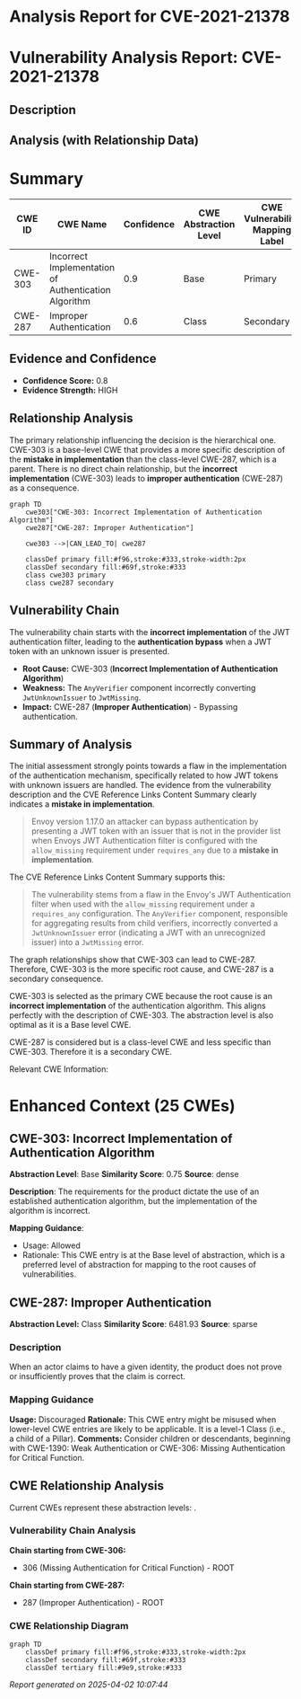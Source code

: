 # Analysis Report for CVE-2021-21378

# Vulnerability Analysis Report: CVE-2021-21378

## Description



## Analysis (with Relationship Data)

# Summary
| CWE ID | CWE Name | Confidence | CWE Abstraction Level | CWE Vulnerability Mapping Label | CWE-Vulnerability Mapping Notes |
|---|---|---|---|---|---|
| CWE-303 | Incorrect Implementation of Authentication Algorithm | 0.9 | Base | Primary | Allowed |
| CWE-287 | Improper Authentication | 0.6 | Class | Secondary | Discouraged |

## Evidence and Confidence

*   **Confidence Score:** 0.8
*   **Evidence Strength:** HIGH

## Relationship Analysis
The primary relationship influencing the decision is the hierarchical one. CWE-303 is a base-level CWE that provides a more specific description of the **mistake in implementation** than the class-level CWE-287, which is a parent. There is no direct chain relationship, but the **incorrect implementation** (CWE-303) leads to **improper authentication** (CWE-287) as a consequence.

```mermaid
graph TD
    cwe303["CWE-303: Incorrect Implementation of Authentication Algorithm"]
    cwe287["CWE-287: Improper Authentication"]
    
    cwe303 -->|CAN_LEAD_TO| cwe287

    classDef primary fill:#f96,stroke:#333,stroke-width:2px
    classDef secondary fill:#69f,stroke:#333
    class cwe303 primary
    class cwe287 secondary
```

## Vulnerability Chain
The vulnerability chain starts with the **incorrect implementation** of the JWT authentication filter, leading to the **authentication bypass** when a JWT token with an unknown issuer is presented.
  - **Root Cause:** CWE-303 (**Incorrect Implementation of Authentication Algorithm**)
  - **Weakness:** The `AnyVerifier` component incorrectly converting `JwtUnknownIssuer` to `JwtMissing`.
  - **Impact:** CWE-287 (**Improper Authentication**) - Bypassing authentication.

## Summary of Analysis
The initial assessment strongly points towards a flaw in the implementation of the authentication mechanism, specifically related to how JWT tokens with unknown issuers are handled. The evidence from the vulnerability description and the CVE Reference Links Content Summary clearly indicates a **mistake in implementation**.

> Envoy version 1.17.0 an attacker can bypass authentication by presenting a JWT token with an issuer that is not in the provider list when Envoys JWT Authentication filter is configured with the `allow_missing` requirement under `requires_any` due to a **mistake in implementation**.

The CVE Reference Links Content Summary supports this:

>The vulnerability stems from a flaw in the Envoy's JWT Authentication filter when used with the `allow_missing` requirement under a `requires_any` configuration. The `AnyVerifier` component, responsible for aggregating results from child verifiers, incorrectly converted a `JwtUnknownIssuer` error (indicating a JWT with an unrecognized issuer) into a `JwtMissing` error.

The graph relationships show that CWE-303 can lead to CWE-287. Therefore, CWE-303 is the more specific root cause, and CWE-287 is a secondary consequence.

CWE-303 is selected as the primary CWE because the root cause is an **incorrect implementation** of the authentication algorithm. This aligns perfectly with the description of CWE-303. The abstraction level is also optimal as it is a Base level CWE.

CWE-287 is considered but is a class-level CWE and less specific than CWE-303. Therefore it is a secondary CWE.

Relevant CWE Information:

# Enhanced Context (25 CWEs)

## CWE-303: Incorrect Implementation of Authentication Algorithm
**Abstraction Level**: Base
**Similarity Score**: 0.75
**Source**: dense

**Description**:
The requirements for the product dictate the use of an established authentication algorithm, but the implementation of the algorithm is incorrect.

**Mapping Guidance**:
- Usage: Allowed
- Rationale: This CWE entry is at the Base level of abstraction, which is a preferred level of abstraction for mapping to the root causes of vulnerabilities.

## CWE-287: Improper Authentication
**Abstraction Level:** Class
**Similarity Score**: 6481.93
**Source**: sparse

### Description
When an actor claims to have a given identity, the product does not prove or insufficiently proves that the claim is correct.

### Mapping Guidance
**Usage:** Discouraged
**Rationale:** This CWE entry might be misused when lower-level CWE entries are likely to be applicable. It is a level-1 Class (i.e., a child of a Pillar).
**Comments:** Consider children or descendants, beginning with CWE-1390: Weak Authentication or CWE-306: Missing Authentication for Critical Function.


## CWE Relationship Analysis

Current CWEs represent these abstraction levels: .


### Vulnerability Chain Analysis

**Chain starting from CWE-306:**
- 306 (Missing Authentication for Critical Function) - ROOT


**Chain starting from CWE-287:**
- 287 (Improper Authentication) - ROOT



### CWE Relationship Diagram

```mermaid
graph TD
    classDef primary fill:#f96,stroke:#333,stroke-width:2px
    classDef secondary fill:#69f,stroke:#333
    classDef tertiary fill:#9e9,stroke:#333
```



*Report generated on 2025-04-02 10:07:44*
